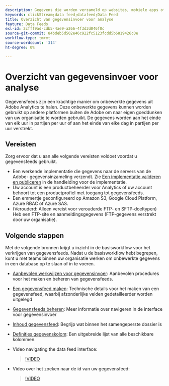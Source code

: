 ```yaml
---
description: Gegevens die worden verzameld op websites, mobiele apps of die worden geüpload met behulp van webservice-API's of gegevensbronnen, worden verwerkt en opgeslagen in Adobe Data Warehouse. Deze onbewerkte klikstreamgegevens vormen de gegevensset die door Adobe Analytics wordt gebruikt.
keywords: clickStream;data feed;datafeed;Data Feed
title: Overzicht van gegevensinvoer voor analyse
feature: Data Feeds
exl-id: 2cfff9ad-cdb5-4ae9-a266-4f3d3d046f0c
source-git-commit: 84bdeb5d502e46c922fc5123fcdd5b6819426c0e
workflow-type: tm+mt
source-wordcount: '314'
ht-degree: 0%

---
```


# Overzicht van gegevensinvoer voor analyse

Gegevensfeeds zijn een krachtige manier om onbewerkte gegevens uit Adobe Analytics te halen. Deze onbewerkte gegevens kunnen worden gebruikt op andere platformen buiten de Adobe om naar eigen goeddunken van uw organisatie te worden gebruikt. De gegevens worden aan het einde van elk uur in partijen per uur of aan het einde van elke dag in partijen per uur verstrekt.

## Vereisten

Zorg ervoor dat u aan alle volgende vereisten voldoet voordat u gegevensfeeds gebruikt.

* Een werkende implementatie die gegevens naar de servers van de Adobe- gegevensinzameling verzendt. Zie [Een implementatie valideren en publiceren](/help/implement/launch/validate-publish-prod.md) in de handleiding voor de implementatie.
* Uw account is een productbeheerder voor Analytics of uw account behoort tot een productprofiel met toegang tot gegevensfeeds.
* Een emmertje geconfigureerd op Amazon S3, Google Cloud Platform, Azure RBAC of Azure SAS.
* (Verouderd: Alleen vereist voor verouderde FTP- en SFTP-doeltypen) Heb een FTP-site en aanmeldingsgegevens (FTP-gegevens verstrekt door uw organisatie).

## Volgende stappen

Met de volgende bronnen krijgt u inzicht in de basisworkflow voor het verkrijgen van gegevensfeeds. Nadat u de basisworkflow hebt begrepen, kunt u met teams binnen uw organisatie werken om onbewerkte gegevens in een database op te slaan of in te voeren.

* [Aanbevolen werkwijzen voor gegevensinvoer](/help/export/analytics-data-feed/data-feeds-best-practices.md): Aanbevolen procedures voor het maken en beheren van gegevensfeeds.
* [Een gegevensfeed maken](create-feed.md): Technische details voor het maken van een gegevensfeed, waarbij afzonderlijke velden gedetailleerder worden uitgelegd
* [Gegevensfeeds beheren](df-manage-feeds.md): Meer informatie over navigeren in de interface voor gegevensinvoer
* [Inhoud gegevensfeed](c-df-contents/datafeeds-contents.md): Begrijp wat binnen het samengeperste dossier is <!-- Is this still the output users can download from the destination? I aske Jun. -->
* [Definities gegevenskolom](c-df-contents/datafeeds-reference.md): Een uitgebreide lijst van alle beschikbare kolommen.
* Video navigating the data feed interface:

  >[!VIDEO](https://video.tv.adobe.com/v/25452/?quality=12)

* Video over het zoeken naar de id van uw gegevensfeed:

  >[!VIDEO](https://video.tv.adobe.com/v/335747/?quality=12)